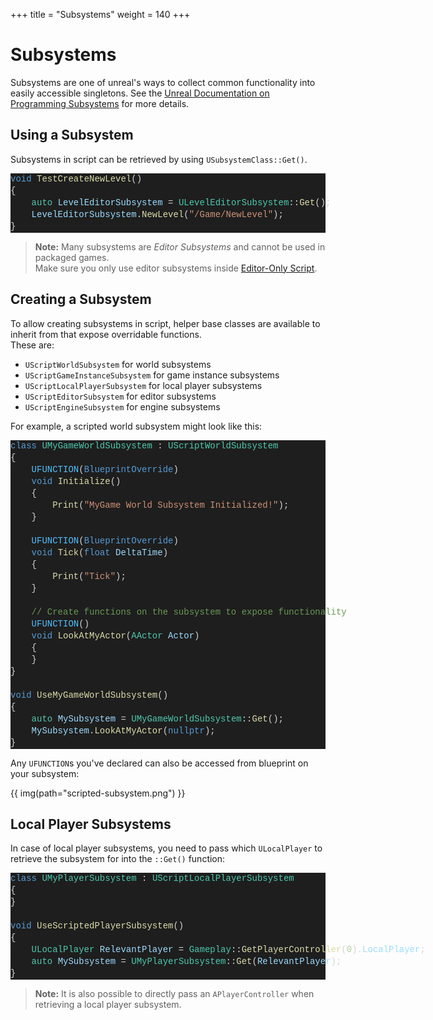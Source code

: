 +++
title = "Subsystems"
weight = 140
+++

# Subsystems

Subsystems are one of unreal's ways to collect common functionality into easily accessible singletons.
See the [Unreal Documentation on Programming Subsystems](https://docs.unrealengine.com/5.1/en-US/programming-subsystems-in-unreal-engine/) for more details.

## Using a Subsystem

Subsystems in script can be retrieved by using `USubsystemClass::Get()`.

<div class="code_block" style="color: #d4d4d4;background-color: #1e1e1e;font-family: 'Terminus (TTF) for Windows', Consolas, 'Courier New', monospace;font-weight: normal;font-size: 14px;line-height: 19px;white-space: pre;"><div><span style="color: #569cd6;">void</span><span style="color: #d4d4d4;"> </span><span style="color: #dcdcaa;">TestCreateNewLevel</span><span style="color: #d4d4d4;">()</span></div><div><span style="color: #d4d4d4;">{</span></div><div><span style="color: #d4d4d4;">&#160; &#160; </span><span style="color: #4ec9b0;">auto</span><span style="color: #d4d4d4;"> </span><span style="color: #9cdcfe;">LevelEditorSubsystem</span><span style="color: #d4d4d4;"> = </span><span style="color: #4ec9b0;">ULevelEditorSubsystem</span><span style="color: #d4d4d4;">::</span><span style="color: #dcdcaa;">Get</span><span style="color: #d4d4d4;">();</span></div><div><span style="color: #d4d4d4;">&#160; &#160; </span><span style="color: #9cdcfe;">LevelEditorSubsystem</span><span style="color: #d4d4d4;">.</span><span style="color: #dcdcaa;">NewLevel</span><span style="color: #d4d4d4;">(</span><span style="color: #ce9178;">"/Game/NewLevel"</span><span style="color: #d4d4d4;">);</span></div><div><span style="color: #d4d4d4;">}</span></div></div>

> **Note:** Many subsystems are _Editor Subsystems_ and cannot be used in packaged games.  
> Make sure you only use editor subsystems inside [Editor-Only Script](scripting/editor-script/).

## Creating a Subsystem

To allow creating subsystems in script, helper base classes are available to inherit from that expose overridable functions.  
These are:

- `UScriptWorldSubsystem` for world subsystems
- `UScriptGameInstanceSubsystem` for game instance subsystems
- `UScriptLocalPlayerSubsystem` for local player subsystems
- `UScriptEditorSubsystem` for editor subsystems
- `UScriptEngineSubsystem` for engine subsystems

For example, a scripted world subsystem might look like this:

<div class="code_block" style="color: #d4d4d4;background-color: #1e1e1e;font-family: 'Terminus (TTF) for Windows', Consolas, 'Courier New', monospace;font-weight: normal;font-size: 14px;line-height: 19px;white-space: pre;"><div><span style="color: #569cd6;">class</span><span style="color: #d4d4d4;"> </span><span style="color: #4ec9b0;">UMyGameWorldSubsystem</span><span style="color: #d4d4d4;"> : </span><span style="color: #4ec9b0;">UScriptWorldSubsystem</span></div><div><span style="color: #d4d4d4;">{</span></div><div><span style="color: #d4d4d4;">&#160; &#160; </span><span style="color: #4fc1ff;">UFUNCTION</span><span style="color: #d4d4d4;">(</span><span style="color: #569cd6;">BlueprintOverride</span><span style="color: #d4d4d4;">)</span></div><div><span style="color: #d4d4d4;">&#160; &#160; </span><span style="color: #569cd6;">void</span><span style="color: #d4d4d4;"> </span><span style="color: #dcdcaa;">Initialize</span><span style="color: #d4d4d4;">()</span></div><div><span style="color: #d4d4d4;">&#160; &#160; {</span></div><div><span style="color: #d4d4d4;">&#160; &#160; &#160; &#160; </span><span style="color: #dcdcaa;">Print</span><span style="color: #d4d4d4;">(</span><span style="color: #ce9178;">"MyGame World Subsystem Initialized!"</span><span style="color: #d4d4d4;">);</span></div><div><span style="color: #d4d4d4;">&#160; &#160; }</span></div><br><div><span style="color: #d4d4d4;">&#160; &#160; </span><span style="color: #4fc1ff;">UFUNCTION</span><span style="color: #d4d4d4;">(</span><span style="color: #569cd6;">BlueprintOverride</span><span style="color: #d4d4d4;">)</span></div><div><span style="color: #d4d4d4;">&#160; &#160; </span><span style="color: #569cd6;">void</span><span style="color: #d4d4d4;"> </span><span style="color: #dcdcaa;">Tick</span><span style="color: #d4d4d4;">(</span><span style="color: #569cd6;">float</span><span style="color: #d4d4d4;"> </span><span style="color: #9cdcfe;">DeltaTime</span><span style="color: #d4d4d4;">)</span></div><div><span style="color: #d4d4d4;">&#160; &#160; {</span></div><div><span style="color: #d4d4d4;">&#160; &#160; &#160; &#160; </span><span style="color: #dcdcaa;">Print</span><span style="color: #d4d4d4;">(</span><span style="color: #ce9178;">"Tick"</span><span style="color: #d4d4d4;">);</span></div><div><span style="color: #d4d4d4;">&#160; &#160; }</span></div><br><div><span style="color: #d4d4d4;">&#160; &#160; </span><span style="color: #6a9955;">// Create functions on the subsystem to expose functionality</span></div><div><span style="color: #d4d4d4;">&#160; &#160; </span><span style="color: #4fc1ff;">UFUNCTION</span><span style="color: #d4d4d4;">()</span></div><div><span style="color: #d4d4d4;">&#160; &#160; </span><span style="color: #569cd6;">void</span><span style="color: #d4d4d4;"> </span><span style="color: #dcdcaa;">LookAtMyActor</span><span style="color: #d4d4d4;">(</span><span style="color: #4ec9b0;">AActor</span><span style="color: #d4d4d4;"> </span><span style="color: #9cdcfe;">Actor</span><span style="color: #d4d4d4;">)</span></div><div><span style="color: #d4d4d4;">&#160; &#160; {</span></div><div><span style="color: #d4d4d4;">&#160; &#160; }</span></div><div><span style="color: #d4d4d4;">}</span></div><br><div><span style="color: #569cd6;">void</span><span style="color: #d4d4d4;"> </span><span style="color: #dcdcaa;">UseMyGameWorldSubsystem</span><span style="color: #d4d4d4;">()</span></div><div><span style="color: #d4d4d4;">{</span></div><div><span style="color: #d4d4d4;">&#160; &#160; </span><span style="color: #4ec9b0;">auto</span><span style="color: #d4d4d4;"> </span><span style="color: #9cdcfe;">MySubsystem</span><span style="color: #d4d4d4;"> = </span><span style="color: #4ec9b0;">UMyGameWorldSubsystem</span><span style="color: #d4d4d4;">::</span><span style="color: #dcdcaa;">Get</span><span style="color: #d4d4d4;">();</span></div><div><span style="color: #d4d4d4;">&#160; &#160; </span><span style="color: #9cdcfe;">MySubsystem</span><span style="color: #d4d4d4;">.</span><span style="color: #dcdcaa;">LookAtMyActor</span><span style="color: #d4d4d4;">(</span><span style="color: #569cd6;">nullptr</span><span style="color: #d4d4d4;">);</span></div><div><span style="color: #d4d4d4;">}</span></div></div>

Any `UFUNCTION`s you've declared can also be accessed from blueprint on your subsystem:

{{ img(path="scripted-subsystem.png") }}

## Local Player Subsystems

In case of local player subsystems, you need to pass which `ULocalPlayer` to retrieve the subsystem for into the `::Get()` function:

<div class="code_block" style="color: #d4d4d4;background-color: #1e1e1e;font-family: 'Terminus (TTF) for Windows', Consolas, 'Courier New', monospace;font-weight: normal;font-size: 14px;line-height: 19px;white-space: pre;"><div><span style="color: #569cd6;">class</span><span style="color: #d4d4d4;"> </span><span style="color: #4ec9b0;">UMyPlayerSubsystem</span><span style="color: #d4d4d4;"> : </span><span style="color: #4ec9b0;">UScriptLocalPlayerSubsystem</span></div><div><span style="color: #d4d4d4;">{</span></div><div><span style="color: #d4d4d4;">}</span></div><br><div><span style="color: #569cd6;">void</span><span style="color: #d4d4d4;"> </span><span style="color: #dcdcaa;">UseScriptedPlayerSubsystem</span><span style="color: #d4d4d4;">()</span></div><div><span style="color: #d4d4d4;">{</span></div><div><span style="color: #d4d4d4;">&#160; &#160; </span><span style="color: #4ec9b0;">ULocalPlayer</span><span style="color: #d4d4d4;"> </span><span style="color: #9cdcfe;">RelevantPlayer</span><span style="color: #d4d4d4;"> = </span><span style="color: #4ec9b0;">Gameplay</span><span style="color: #d4d4d4;">::</span><span style="color: #dcdcaa;">GetPlayerController</span><span style="color: #d4d4d4;">(</span><span style="color: #b5cea8;">0</span><span style="color: #d4d4d4;">).</span><span style="color: #9cdcfe;">LocalPlayer</span><span style="color: #d4d4d4;">;</span></div><div><span style="color: #d4d4d4;">&#160; &#160; </span><span style="color: #4ec9b0;">auto</span><span style="color: #d4d4d4;"> </span><span style="color: #9cdcfe;">MySubsystem</span><span style="color: #d4d4d4;"> = </span><span style="color: #4ec9b0;">UMyPlayerSubsystem</span><span style="color: #d4d4d4;">::</span><span style="color: #dcdcaa;">Get</span><span style="color: #d4d4d4;">(</span><span style="color: #9cdcfe;">RelevantPlayer</span><span style="color: #d4d4d4;">);</span></div><div><span style="color: #d4d4d4;">}</span></div></div>

> **Note:** It is also possible to directly pass an `APlayerController` when retrieving a local player subsystem.

